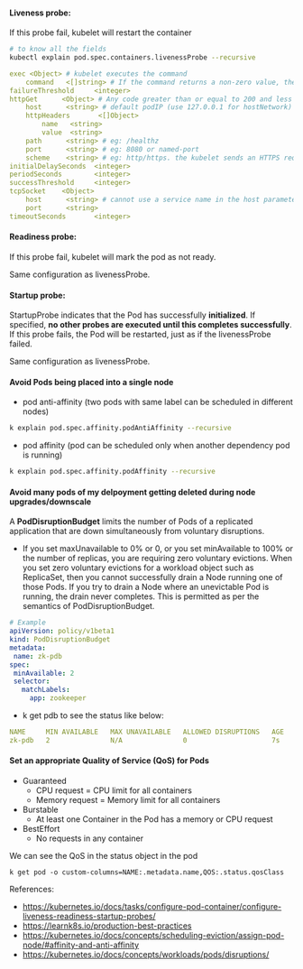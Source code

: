 #### Liveness probe:
If this probe fail, kubelet will restart the container
```sh
# to know all the fields
kubectl explain pod.spec.containers.livenessProbe --recursive
```
```yaml
exec <Object> # kubelet executes the command
    command   <[]string> # If the command returns a non-zero value, the kubelet kills the container and restarts it.
failureThreshold     <integer>
httpGet      <Object> # Any code greater than or equal to 200 and less than 400 indicates success. 
    host      <string> # default podIP (use 127.0.0.1 for hostNetwork)
    httpHeaders       <[]Object>
        name   <string>
        value  <string>
    path      <string> # eg: /healthz
    port      <string> # eg: 8080 or named-port
    scheme    <string> # eg: http/https. the kubelet sends an HTTPS request skipping the certificate verification
initialDelaySeconds  <integer>
periodSeconds        <integer>
successThreshold     <integer>
tcpSocket    <Object>
    host      <string> # cannot use a service name in the host parameter since the kubelet is unable to resolve it
    port      <string>
timeoutSeconds       <integer>
```

#### Readiness probe:
If this probe fail, kubelet will mark the pod as not ready.

Same configuration as livenessProbe.

#### Startup probe:
StartupProbe indicates that the Pod has successfully **initialized**. If specified, **no other probes are executed until this completes successfully**. If this probe fails, the Pod will be restarted, just as if the livenessProbe failed. 

Same configuration as livenessProbe.

#### Avoid Pods being placed into a single node
- pod anti-affinity (two pods with same label can be scheduled in different nodes)
```sh
k explain pod.spec.affinity.podAntiAffinity --recursive
```

- pod affinity (pod can be scheduled only when another dependency pod is running)
```sh
k explain pod.spec.affinity.podAffinity --recursive
```

#### Avoid many pods of my delpoyment getting deleted during node upgrades/downscale
 A **PodDisruptionBudget** limits the number of Pods of a replicated application that are down simultaneously from voluntary disruptions.

 - If you set maxUnavailable to 0% or 0, or you set minAvailable to 100% or the number of replicas, you are requiring zero voluntary evictions. When you set zero voluntary evictions for a workload object such as ReplicaSet, then you cannot successfully drain a Node running one of those Pods. If you try to drain a Node where an unevictable Pod is running, the drain never completes. This is permitted as per the semantics of PodDisruptionBudget.

 ```yaml
 # Example
apiVersion: policy/v1beta1
kind: PodDisruptionBudget
metadata:
  name: zk-pdb
spec:
  minAvailable: 2
  selector:
    matchLabels:
      app: zookeeper
```

- k get pdb <pdb-name> to see the status like below:
```yaml
NAME     MIN AVAILABLE   MAX UNAVAILABLE   ALLOWED DISRUPTIONS   AGE
zk-pdb   2               N/A               0                     7s
```

#### Set an appropriate Quality of Service (QoS) for Pods
- Guaranteed
    - CPU request = CPU limit for all containers
    - Memory request = Memory limit for all containers
- Burstable
    - At least one Container in the Pod has a memory or CPU request
- BestEffort
    - No requests in any container

We can see the QoS in the status object in the pod

```
k get pod -o custom-columns=NAME:.metadata.name,QOS:.status.qosClass
```

References:
- https://kubernetes.io/docs/tasks/configure-pod-container/configure-liveness-readiness-startup-probes/
- https://learnk8s.io/production-best-practices
- https://kubernetes.io/docs/concepts/scheduling-eviction/assign-pod-node/#affinity-and-anti-affinity
- https://kubernetes.io/docs/concepts/workloads/pods/disruptions/